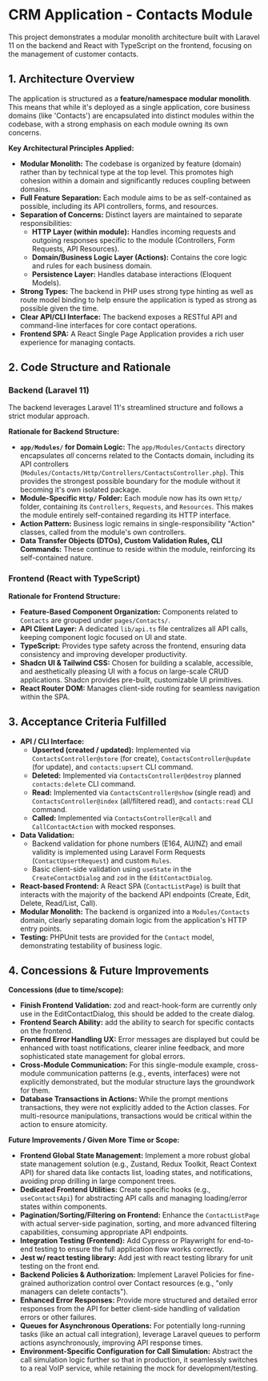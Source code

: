 # CRM Application - Contacts Module

This project demonstrates a modular monolith architecture built with Laravel 11 on the backend and React with TypeScript on the frontend, focusing on the management of customer contacts.

## 1. Architecture Overview

The application is structured as a **feature/namespace modular monolith**. This means that while it's deployed as a single application, core business domains (like 'Contacts') are encapsulated into distinct modules within the codebase, with a strong emphasis on each module owning its own concerns.

**Key Architectural Principles Applied:**

-   **Modular Monolith:** The codebase is organized by feature (domain) rather than by technical type at the top level. This promotes high cohesion within a domain and significantly reduces coupling between domains.
-   **Full Feature Separation:** Each module aims to be as self-contained as possible, including its API controllers, forms, and resources.
-   **Separation of Concerns:** Distinct layers are maintained to separate responsibilities:
    -   **HTTP Layer (within module):** Handles incoming requests and outgoing responses specific to the module (Controllers, Form Requests, API Resources).
    -   **Domain/Business Logic Layer (Actions):** Contains the core logic and rules for each business domain.
    -   **Persistence Layer:** Handles database interactions (Eloquent Models).
-   **Strong Types:** The backend in PHP uses strong type hinting as well as route model binding to help ensure the application is typed as strong as possible given the time.
-   **Clear API/CLI Interface:** The backend exposes a RESTful API and command-line interfaces for core contact operations.
-   **Frontend SPA:** A React Single Page Application provides a rich user experience for managing contacts.

## 2. Code Structure and Rationale

### Backend (Laravel 11)

The backend leverages Laravel 11's streamlined structure and follows a strict modular approach.

**Rationale for Backend Structure:**

-   **`app/Modules/` for Domain Logic:** The `app/Modules/Contacts` directory encapsulates _all_ concerns related to the Contacts domain, including its API controllers (`Modules/Contacts/Http/Controllers/ContactsController.php`). This provides the strongest possible boundary for the module without it becoming it's own isolated package.
-   **Module-Specific `Http/` Folder:** Each module now has its own `Http/` folder, containing its `Controllers`, `Requests`, and `Resources`. This makes the module entirely self-contained regarding its HTTP interface.
-   **Action Pattern:** Business logic remains in single-responsibility "Action" classes, called from the module's own controllers.
-   **Data Transfer Objects (DTOs), Custom Validation Rules, CLI Commands:** These continue to reside within the module, reinforcing its self-contained nature.

### Frontend (React with TypeScript)

**Rationale for Frontend Structure:**

-   **Feature-Based Component Organization:** Components related to `Contacts` are grouped under `pages/Contacts/`.
-   **API Client Layer:** A dedicated `lib/api.ts` file centralizes all API calls, keeping component logic focused on UI and state.
-   **TypeScript:** Provides type safety across the frontend, ensuring data consistency and improving developer productivity.
-   **Shadcn UI & Tailwind CSS:** Chosen for building a scalable, accessible, and aesthetically pleasing UI with a focus on large-scale CRUD applications. Shadcn provides pre-built, customizable UI primitives.
-   **React Router DOM:** Manages client-side routing for seamless navigation within the SPA.

## 3. Acceptance Criteria Fulfilled

-   **API / CLI Interface:**
    -   **Upserted (created / updated):** Implemented via `ContactsController@store` (for create), `ContactsController@update` (for update), and `contacts:upsert` CLI command.
    -   **Deleted:** Implemented via `ContactsController@destroy` planned `contacts:delete` CLI command.
    -   **Read:** Implemented via `ContactsController@show` (single read) and `ContactsController@index` (all/filtered read), and `contacts:read` CLI command.
    -   **Called:** Implemented via `ContactsController@call` and `CallContactAction` with mocked responses.
-   **Data Validation:**
    -   Backend validation for phone numbers (E164, AU/NZ) and email validity is implemented using Laravel Form Requests (`ContactUpsertRequest`) and custom `Rules`.
    -   Basic client-side validation using `useState` in the `CreateContactDialog` and `zod` in the `EditContactDialog`.
-   **React-based Frontend:** A React SPA (`ContactListPage`) is built that interacts with the majority of the backend API endpoints (Create, Edit, Delete, Read/List, Call).
-   **Modular Monolith:** The backend is organized into a `Modules/Contacts` domain, clearly separating domain logic from the application's HTTP entry points.
-   **Testing:** PHPUnit tests are provided for the `Contact` model, demonstrating testability of business logic.

## 4. Concessions & Future Improvements

**Concessions (due to time/scope):**

-   **Finish Frontend Validation:** zod and react-hook-form are currently only use in the EditContactDialog, this should be added to the create dialog.
-   **Frontend Search Ability:** add the ability to search for specific contacts on the frontend.
-   **Frontend Error Handling UX:** Error messages are displayed but could be enhanced with toast notifications, clearer inline feedback, and more sophisticated state management for global errors.
-   **Cross-Module Communication:** For this single-module example, cross-module communication patterns (e.g., events, interfaces) were not explicitly demonstrated, but the modular structure lays the groundwork for them.
-   **Database Transactions in Actions:** While the prompt mentions transactions, they were not explicitly added to the Action classes. For multi-resource manipulations, transactions would be critical within the action to ensure atomicity.

**Future Improvements / Given More Time or Scope:**

-   **Frontend Global State Management:** Implement a more robust global state management solution (e.g., Zustand, Redux Toolkit, React Context API) for shared data like contacts list, loading states, and notifications, avoiding prop drilling in large component trees.
-   **Dedicated Frontend Utilities:** Create specific hooks (e.g., `useContactsApi`) for abstracting API calls and managing loading/error states within components.
-   **Pagination/Sorting/Filtering on Frontend:** Enhance the `ContactListPage` with actual server-side pagination, sorting, and more advanced filtering capabilities, consuming appropriate API endpoints.
-   **Integration Testing (Frontend):** Add Cypress or Playwright for end-to-end testing to ensure the full application flow works correctly.
-   **Jest w/ react testing library:** Add jest with react testing library for unit testing on the front end.
-   **Backend Policies & Authorization:** Implement Laravel Policies for fine-grained authorization control over Contact resources (e.g., "only managers can delete contacts").
-   **Enhanced Error Responses:** Provide more structured and detailed error responses from the API for better client-side handling of validation errors or other failures.
-   **Queues for Asynchronous Operations:** For potentially long-running tasks (like an actual call integration), leverage Laravel queues to perform actions asynchronously, improving API response times.
-   **Environment-Specific Configuration for Call Simulation:** Abstract the call simulation logic further so that in production, it seamlessly switches to a real VoIP service, while retaining the mock for development/testing.

